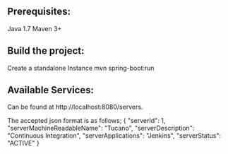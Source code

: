 Prerequisites:
--------------
Java 1.7
Maven 3+

Build the project:
------------------
Create a standalone Instance
mvn spring-boot:run

Available Services:
-------------------
Can be found at http://localhost:8080/servers.

The accepted json format is as follows;
{
  "serverId": 1,
  "serverMachineReadableName": "Tucano",
  "serverDescription": "Continuous Integration",
  "serverApplications": "Jenkins",
  "serverStatus": "ACTIVE"
}
